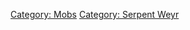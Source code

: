 [Category: Mobs](Category:_Mobs "wikilink") [Category: Serpent
Weyr](Category:_Serpent_Weyr "wikilink")
